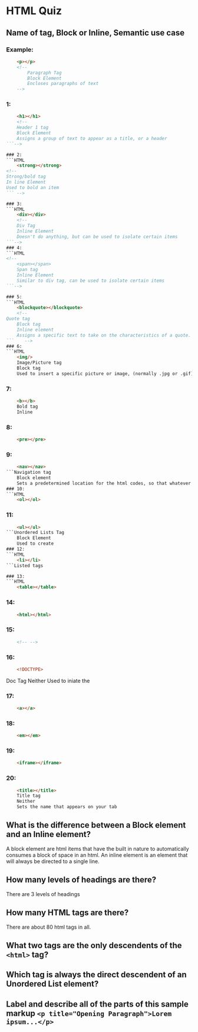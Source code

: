 # HTML Quiz

## Name of tag, Block or Inline, Semantic use case

### Example: 
```HTML
    <p></p> 
    <!-- 
        Paragraph Tag
        Block Element 
        Encloses paragraphs of text
    -->
```

### 1: 
```HTML
    <h1></h1>
    <!--
    Header 1 tag
    Block Element
    Assigns a group of text to appear as a title, or a header
```-->

### 2: 
```HTML
    <strong></strong>
<!--
Strong/bold tag
In line Element
Used to bold an item
``` -->

### 3: 
```HTML
    <div></div>
    <!--
    Div Tag
    Inline Element
    Doesn't do anything, but can be used to isolate certain items
```-->
### 4: 
```HTML
<!--
    <span></span>
    Span tag
    Inline Element
    Similar to div tag, can be used to isolate certain items
```-->

### 5: 
```HTML
    <blockquote></blockquote>
    <!--
Quote tag
    Block tag
    Inline element 
    Assigns a specific text to take on the characteristics of a quote.
```    -->
### 6: 
```HTML
    <img/>
    Image/Picture tag
    Block tag
    Used to insert a specific picture or image, (normally .jpg or .gif)
```

### 7: 
```HTML
    <b></b>
    Bold tag
    Inline 

```

### 8: 
```HTML
    <pre></pre>
```

### 9: 
```HTML
    <nav></nav>
```Navigation tag
    Block element
    Sets a predetermined location for the html codes, so that whatever is inside of the tag is placed at the center of the site
### 10: 
```HTML
    <ol></ol>
```

### 11: 
```HTML
    <ul></ul>
```Unordered Lists Tag
    Block Element
    Used to create
### 12: 
```HTML
    <li></li>
```Listed tags

### 13: 
```HTML
    <table></table>
```

### 14: 
```HTML
    <html></html>
```

### 15: 
```HTML
    <!-- -->
```

### 16: 
```HTML
    <!DOCTYPE> 
```
Doc Tag
Neither
Used to iniate the
### 17: 
```HTML
    <a></a>
```

### 18: 
```HTML
    <em></em>
```

### 19: 
```HTML
    <iframe></iframe>
```

### 20: 
```HTML
    <title></title>
    Title tag
    Neither
    Sets the name that appears on your tab
```

## What is the difference between a Block element and an Inline element?
A block element are html items that have the built in nature to automatically consumes a block of space in an html. An inline element is an element that will always be directed to a single line.  
## How many levels of headings are there?
There are 3 levels of headings
## How many HTML tags are there?
There are about 80 html tags in all.
## What two tags are the only descendents of the `<html>` tag?

## Which tag is always the direct descendent of an Unordered List element?
## Label and describe all of the parts of this sample markup `<p title="Opening Paragraph">Lorem ipsum...</p>`
